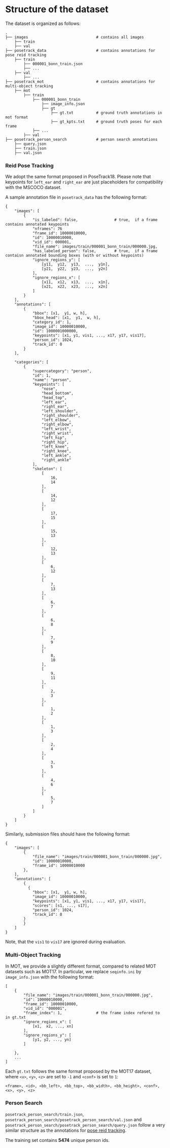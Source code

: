 # Structure of the dataset 

The dataset is organized as follows: 

    .
    ├── images                              # contains all images  
        ├── train
        ├── val
    ├── posetrack_data                      # contains annotations for pose reid tracking
        ├── train
            ├── 000001_bonn_train.json
            ├── ...
        ├── val
            ├── ...
    ├── posetrack_mot                       # contains annotations for multi-object tracking 
        ├── mot
            ├── train
                ├── 000001_bonn_train
                    ├── image_info.json
                    ├── gt
                        ├── gt.txt          # ground truth annotations in mot format
                        ├── gt_kpts.txt     # ground truth poses for each frame
                ├── ...
            ├── val
    ├── posetrack_person_search             # person search annotations
        ├── query.json
        ├── train.json
        ├── val.json



### Reid Pose Tracking 
We adopt the same format proposed in PoseTrack18. Please note that keypoints for `left_ear` and `right_ear` are just placeholders for compatibility with the MSCOCO dataset. 

A sample annotation file in `posetrack_data` has the following format:
```
{
    "images": [
        {
            "is_labeled": false,                # true,  if a frame contains annotated keypoints 
            "nframes": 76
            "frame_id": 10000010000, 
            "id": 10000010000, 
            "vid_id": 000001, 
            "file_name": images/train/000001_bonn_train/000000.jpg, 
            "has_labeled_person": false,        # true,  if a frame contaisn annotated bounding boxes (with or without keypoints)
            "ignore_regions_y": [
                [y11,  y12,  y13,  ...,  y1n], 
                [y21,  y22,  y23,  ...,  y2n]
            ],  
            "ignore_regions_x": [
                [x11,  x12,  x13,  ...,  x1n], 
                [x21,  x22,  x23,  ...,  x2n]
            ] 
        }
    ], 
    "annotations": [
        {
            "bbox": [x1,  y1, w, h], 
            "bbox_head": [x1,  y1,  w, h], 
            "category_id": 1, 
            "image_id": 10000010000, 
            "id": 1000001000000, 
            "keypoints": [x1, y1, vis1, ..., x17, y17, vis17], 
            "person_id": 1024, 
            "track_id": 0
        }
    ], 

    "categories": [
        {
            "supercategory": "person",
            "id": 1,
            "name": "person",
            "keypoints": [
                "nose",
                "head_bottom",
                "head_top",
                "left_ear",
                "right_ear",
                "left_shoulder",
                "right_shoulder",
                "left_elbow",
                "right_elbow",
                "left_wrist",
                "right_wrist",
                "left_hip",
                "right_hip",
                "left_knee",
                "right_knee",
                "left_ankle",
                "right_ankle"
            ],
            "skeleton": [
                [
                    16,
                    14
                ],
                [
                    14,
                    12
                ],
                [
                    17,
                    15
                ],
                [
                    15,
                    13
                ],
                [
                    12,
                    13
                ],
                [
                    6,
                    12
                ],
                [
                    7,
                    13
                ],
                [
                    6,
                    7
                ],
                [
                    6,
                    8
                ],
                [
                    7,
                    9
                ],
                [
                    8,
                    10
                ],
                [
                    9,
                    11
                ],
                [
                    2,
                    3
                ],
                [
                    1,
                    2
                ],
                [
                    1,
                    3
                ],
                [
                    2,
                    4
                ],
                [
                    3,
                    5
                ],
                [
                    4,
                    6
                ],
                [
                    5,
                    7
                ]
            ]
        }
    ]
}
```

Similarly,  submission files should have the following format: 
```
{
    "images": [
        {
            "file_name": "images/train/000001_bonn_train/000000.jpg",
            "id": 10000010000,
            "frame_id": 10000010000
        },
    ],    
    "annotations": [
        {
          {
            "bbox": [x1,  y1, w, h], 
            "image_id": 10000010000, 
            "keypoints": [x1, y1, vis1, ..., x17, y17, vis17], 
            "scores": [s1, ..., s17],
            "person_id": 1024, 
            "track_id": 0
        }
        }
    ]
}
```
Note, that the `vis1` to `vis17` are ignored during evaluation.

### Multi-Object Tracking 
In MOT,  we provide a slightly different format,  compared to related MOT datasets such as MOT17. In particular,  we replace `seqinfo.ini` by `image_info.json` with the following format:

```
[
    {
        "file_name": "images/train/000001_bonn_train/000000.jpg",
        "id": 10000010000,
        "frame_id": 10000010000,
        "vid_id": "000001",
        "frame_index": 1,               # the frame index refered to in gt.txt 
        "ignore_regions_x": [
            [x1,  x2, ..., xn]
        ], 
        "ignore_regions_y": [
            [y1, y2, ..., yn]
        ]

    }, 
    ...
]
```

Each `gt.txt` follows the same format proposed by the MOT17 dataset, where `<x>`, `<y>`, `<z>` are set to `-1` and `<conf>` is set to `1`:
```
<frame>, <id>, <bb_left>, <bb_top>, <bb_width>, <bb_height>, <conf>, <x>, <y>, <z>
```

###  Person Search
`posetrack_person_search/train.json`, `posetrack_person_search/posetrack_person_search/val.json` and `posetrack_person_search/posetrack_person_search/query.json` follow a very similar structure as the annotations for [pose reid tracking](https://github.com/anDoer/PoseTrack21/blob/main/doc/dataset_structure.md#pose-reid-tracking).

The training set contains **5474** unique person ids.

